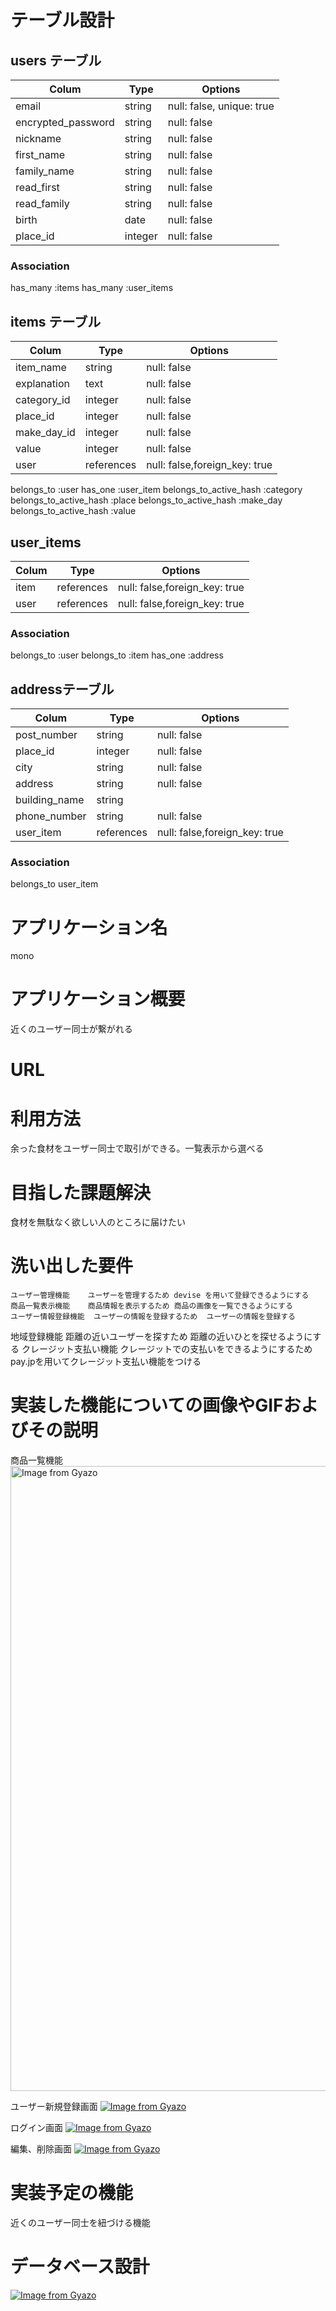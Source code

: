 # テーブル設計

## users テーブル

| Colum                | Type    | Options                   |
| -------------------  | ------  | ------------------------  |
|email                 |string   |null: false, unique: true  |
|encrypted_password    |string   |null: false                |
|nickname              |string   |null: false                |
|first_name            |string   |null: false                |
|family_name           |string   |null: false                |
|read_first            |string   |null: false                |
|read_family           |string   |null: false                |
|birth                 |date     |null: false                |
|place_id              |integer  |null: false               |

### Association
has_many :items
has_many :user_items

## items テーブル

| Colum            | Type     | Options                     |
| ---------------  | -------  | --------------------------- |
|item_name         |string    |null: false                  |
|explanation       |text      |null: false                  |
|category_id       |integer   |null: false                  |
|place_id          |integer   |null: false                  |
|make_day_id       |integer   |null: false                  |
|value             |integer   |null: false                  |
|user              |references|null: false,foreign_key: true|

belongs_to :user
has_one :user_item
belongs_to_active_hash :category
belongs_to_active_hash :place
belongs_to_active_hash :make_day
belongs_to_active_hash :value

## user_items

| Colum   | Type     | Options                     |
| ------- | -------- | ----------------------------|
|item     |references|null: false,foreign_key: true|
|user     |references|null: false,foreign_key: true|

### Association
belongs_to :user
belongs_to :item
has_one :address

## addressテーブル

| Colum        | Type     | Options                     |
| ------------ | -------- | --------------------------- |
|post_number   |string    |null: false                  |
|place_id      |integer   |null: false                  |
|city          |string    |null: false                  |
|address       |string    |null: false                  |
|building_name |string    |                             |
|phone_number  |string    |null: false                  |
|user_item     |references|null: false,foreign_key: true|


### Association
belongs_to user_item




# アプリケーション名
mono

# アプリケーション概要
近くのユーザー同士が繋がれる

# URL

# 利用方法
余った食材をユーザー同士で取引ができる。一覧表示から選べる

# 目指した課題解決
食材を無駄なく欲しい人のところに届けたい

# 洗い出した要件

	ユーザー管理機能	ユーザーを管理するため	devise を用いて登録できるようにする
	商品一覧表示機能	商品情報を表示するため	商品の画像を一覧できるようにする
	ユーザー情報登録機能	ユーザーの情報を登録するため	ユーザーの情報を登録する
  地域登録機能	距離の近いユーザーを探すため	距離の近いひとを探せるようにする
	クレージット支払い機能	クレージットでの支払いをできるようにするため	pay.jpを用いてクレージット支払い機能をつける

# 実装した機能についての画像やGIFおよびその説明
商品一覧機能
<a href="https://gyazo.com/b81c762bd3664ca49bed823541ebfc78"><img src="https://i.gyazo.com/b81c762bd3664ca49bed823541ebfc78.gif" alt="Image from Gyazo" width="1000"/></a>

ユーザー新規登録画面
[![Image from Gyazo](https://i.gyazo.com/9bd607c618e5eb167d3a95c642de3734.gif)](https://gyazo.com/9bd607c618e5eb167d3a95c642de3734)

ログイン画面
[![Image from Gyazo](https://i.gyazo.com/9fa664f8012f5f03c648d0df5abe3ac7.gif)](https://gyazo.com/9fa664f8012f5f03c648d0df5abe3ac7)

編集、削除画面
[![Image from Gyazo](https://i.gyazo.com/10a5e3f805bed98c42b6f03617eb872b.gif)](https://gyazo.com/10a5e3f805bed98c42b6f03617eb872b)


# 実装予定の機能
近くのユーザー同士を紐づける機能

# データベース設計
[![Image from Gyazo](https://i.gyazo.com/646153d170532da23d88bbfd263f21da.png)](https://gyazo.com/646153d170532da23d88bbfd263f21da)


